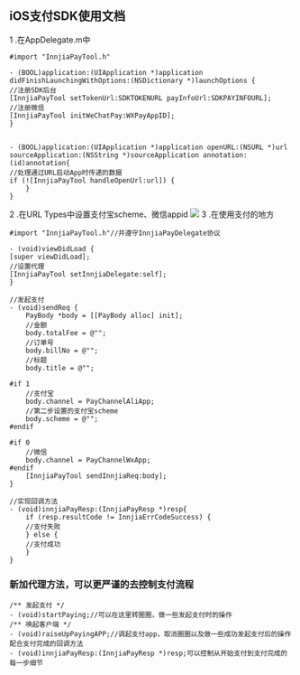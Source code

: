 ## iOS支付SDK使用文档
1 .在AppDelegate.m中

    #import "InnjiaPayTool.h"
    
    - (BOOL)application:(UIApplication *)application didFinishLaunchingWithOptions:(NSDictionary *)launchOptions {
    //注册SDK后台
    [InnjiaPayTool setTokenUrl:SDKTOKENURL payInfoUrl:SDKPAYINFOURL];
    //注册微信
    [InnjiaPayTool initWeChatPay:WXPayAppID];
    }
    
    
    - (BOOL)application:(UIApplication *)application openURL:(NSURL *)url sourceApplication:(NSString *)sourceApplication annotation:(id)annotation{
    //处理通过URL启动App时传递的数据        
    if (![InnjiaPayTool handleOpenUrl:url]) {
        }
    }
2 .在URL Types中设置支付宝scheme、微信appid
![](http://g.hiphotos.baidu.com/image/pic/item/0824ab18972bd407fb73ede173899e510fb30971.jpg)
3 .在使用支付的地方

	#import "InnjiaPayTool.h"//并遵守InnjiaPayDelegate协议
	
	- (void)viewDidLoad {
	[super viewDidLoad];
	//设置代理
    [InnjiaPayTool setInnjiaDelegate:self];
    }
    
    //发起支付
    - (void)sendReq {
        PayBody *body = [[PayBody alloc] init];
        //金额
        body.totalFee = @"";
        //订单号
        body.billNo = @"";
        //标题
        body.title = @"";
        
    #if 1
        //支付宝
        body.channel = PayChannelAliApp;
        //第二步设置的支付宝scheme
        body.scheme = @"";
    #endif
    
    #if 0      
        //微信
        body.channel = PayChannelWxApp;
    #endif
        [InnjiaPayTool sendInnjiaReq:body];
    }
    
    //实现回调方法
    - (void)innjiaPayResp:(InnjiaPayResp *)resp{
        if (resp.resultCode != InnjiaErrCodeSuccess) {
        //支付失败
        } else {
        //支付成功
        }
    }


###  新加代理方法，可以更严谨的去控制支付流程

	/** 发起支付 */
	- (void)startPaying;//可以在这里转圈圈，做一些发起支付时的操作
	/** 唤起客户端 */
	- (void)raiseUpPayingAPP;//调起支付app，取消圈圈以及做一些成功发起支付后的操作
	配合支付完成的回调方法 
	- (void)innjiaPayResp:(InnjiaPayResp *)resp;可以控制从开始支付到支付完成的每一步细节


